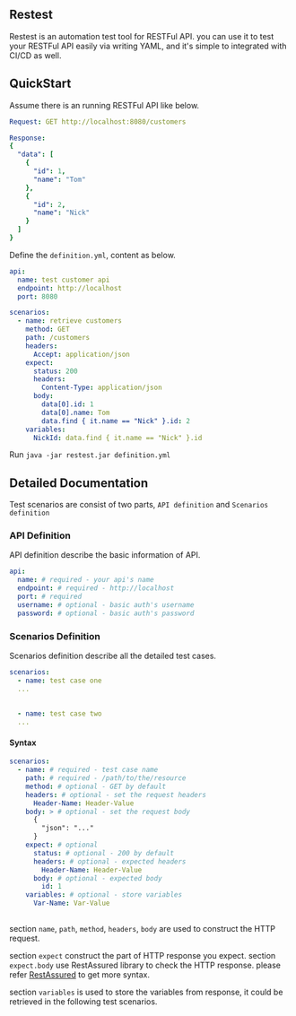 ## Restest
Restest is an automation test tool for RESTFul API.
you can use it to test your RESTFul API easily via writing YAML, and it's simple to integrated with CI/CD as well.


## QuickStart

Assume there is an running RESTFul API like below.
```yaml
Request: GET http://localhost:8080/customers

Response: 
{
  "data": [
    {
      "id": 1,
      "name": "Tom"
    },
    {
      "id": 2,
      "name": "Nick"
    }
  ]
}

```

Define the `definition.yml`, content as below.
```yaml
api:
  name: test customer api
  endpoint: http://localhost
  port: 8080

scenarios:
  - name: retrieve customers
    method: GET
    path: /customers
    headers:
      Accept: application/json
    expect:
      status: 200
      headers:
        Content-Type: application/json
      body:
        data[0].id: 1
        data[0].name: Tom
        data.find { it.name == "Nick" }.id: 2
    variables:
      NickId: data.find { it.name == "Nick" }.id
```

Run `java -jar restest.jar definition.yml`


## Detailed Documentation
Test scenarios are consist of two parts, `API definition` and `Scenarios definition`

### API Definition
API definition describe the basic information of API.

```yaml
api:
  name: # required - your api's name
  endpoint: # required - http://localhost
  port: # required
  username: # optional - basic auth's username
  password: # optional - basic auth's password
```

### Scenarios Definition
Scenarios definition describe all the detailed test cases.

```yaml
scenarios:
  - name: test case one
  ...
  
  
  - name: test case two
  ...
```

#### Syntax

```yaml
scenarios:
  - name: # required - test case name
    path: # required - /path/to/the/resource
    method: # optional - GET by default
    headers: # optional - set the request headers 
      Header-Name: Header-Value
    body: > # optional - set the request body
      {
        "json": "..."
      }
    expect: # optional
      status: # optional - 200 by default
      headers: # optional - expected headers
        Header-Name: Header-Value
      body: # optional - expected body
        id: 1
    variables: # optional - store variables
      Var-Name: Var-Value  
      
```

section `name`, `path`, `method`, `headers`, `body` are used to construct the HTTP request.

section `expect` construct the part of HTTP response you expect.
section `expect.body` use RestAssured library to check the HTTP response. please refer [RestAssured](http://rest-assured.io/) to get more syntax.

section `variables` is used to store the variables from response, it could be retrieved in the following test scenarios.
